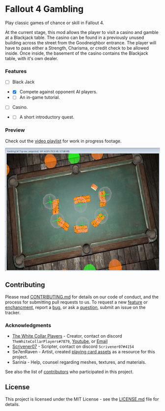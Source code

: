 # Fallout 4 Gambling
Play classic games of chance or skill in Fallout 4.

At the current stage, this mod allows the player to visit a casino and gamble at a Blackjack table. 
The casino can be found in a previously unused building across the street from the Goodneighbor entrance.
The player will have to pass either a Strength, Charisma, or credit check to be allowed inside. 
Once inside, the basement of the casino contains the Blackjack table, with it's own dealer.


### Features
- [ ] Black Jack
- - [x] Compete against opponent AI players.
- - [ ] An in-game tutorial.
- [ ] Casino.
- - [ ] A short introductory quest.


### Preview
Check out the [video playlist](https://www.youtube.com/playlist?list=PLdEgiq4kaju0r1Zw4MTMmxLbc9ZQ1MOLJ) for work in progress footage.

<img src="Documents/Screenshot01.png" height="400">


## Contributing
Please read [CONTRIBUTING.md](CONTRIBUTING.md) for details on our code of conduct, and the process for submitting pull requests to us.
To request a new [feature](https://github.com/Scrivener07/FO4_Gambling/issues?q=is%3Aissue+is%3Aopen+label%3Afeature) or [enchancment](https://github.com/Scrivener07/FO4_Gambling/issues?q=is%3Aissue+is%3Aopen+label%3Aenhancement), report a [bug](https://github.com/Scrivener07/FO4_Gambling/issues?q=is%3Aissue+is%3Aopen+label%3Abug), or ask a [question](https://github.com/Scrivener07/FO4_Gambling/issues?q=is%3Aissue+is%3Aopen+label%3Aquestion), submit an issue on the tracker.


### Acknowledgments
* [The White Collar Players](https://github.com/TheWhiteCollarPlayers) - Creator, contact on discord `TheWhiteCollarPlayers#7879`, [Youtube](https://www.youtube.com/channel/UCeJRP8IO7xhceM_xXrKxOcg), or [Email](mailto:twcpgaming@gmail.com)
* [Scrivener07](https://github.com/Scrivener07) - Scripter, contact on discord `Scrivener07#4154`
* Se7enRaven - Artist, created [playing card assets](http://www.nexusmods.com/fallout4/mods/23990/?) as a resource for this project.
* Sarinia - Help, counsel regarding meshes, textures, and materials.

See also the list of [contributors](https://github.com/Scrivener07/FO4_Gambling/contributors) who participated in this project.


## License
This project is licensed under the MIT License - see the [LICENSE.md](LICENSE.md) file for details.

